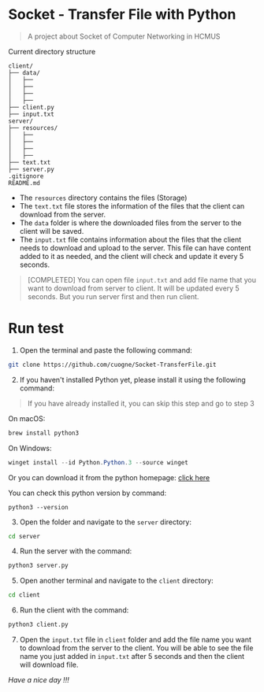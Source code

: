# Socket - Transfer File with Python
> A project about Socket of Computer Networking in HCMUS

Current directory structure 
```
client/
├── data/  
│   ├── 
│   ├── 
│   ├── 
│   ├── 
├── client.py
├── input.txt
server/
├── resources/
│   ├── 
│   ├── 
│   ├── 
│   ├── 
├── text.txt
├── server.py
.gitignore
README.md
```

- The `resources` directory contains the files (Storage)
- The `text.txt` file stores the information of the files that the client can download from the server.
- The `data` folder is where the downloaded files from the server to the client will be saved.
- The `input.txt` file contains information about the files that the client needs to download and upload to the server. This file can have content added to it as needed, and the client will check and update it every 5 seconds.

> [COMPLETED] You can open file `input.txt` and add file name that you want to download from server to client. It will be updated every 5 seconds. But you run server first and then run client.

# Run test
1. Open the terminal and paste the following command:

```zsh
git clone https://github.com/cuogne/Socket-TransferFile.git
```

2. If you haven't installed Python yet, please install it using the following command:

> If you have already installed it, you can skip this step and go to step 3

On macOS:
```zsh
brew install python3
```

On Windows:
```powershell
winget install --id Python.Python.3 --source winget
```

Or you can download it from the python homepage: [click here](https://www.python.org/downloads/)

You can check this python version by command:

```terminal
python3 --version
```

3. Open the folder and navigate to the `server` directory:

```zsh
cd server
```

4. Run the server with the command:

```zsh
python3 server.py
```

5. Open another terminal and navigate to the `client` directory:

```zsh
cd client
```

6. Run the client with the command:
```zsh
python3 client.py
```

7. Open the `input.txt` file in `client` folder and add the file name you want to download from the server to the client. You will be able to see the file name you just added in `input.txt` after 5 seconds and then the client will download file.

_Have a nice day !!!_